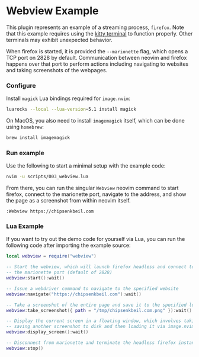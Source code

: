 # Webview Example

This plugin represents an example of a streaming process, `firefox`. Note that
this example requires using the [kitty terminal](https://sw.kovidgoyal.net/kitty/)
to function properly. Other terminals may exhibit unexpected behavior.

When firefox is started, it is provided the `--marionette` flag, which opens a
TCP port on 2828 by default. Communication between neovim and firefox happens
over that port to perform actions including navigating to websites and taking
screenshots of the webpages.

### Configure

Install `magick` Lua bindings required for `image.nvim`:

```sh
luarocks --local --lua-version=5.1 install magick
```

On MacOS, you also need to install `imagemagick` itself, which can be done using
`homebrew`:

```sh
brew install imagemagick
```

### Run example

Use the following to start a minimal setup with the example code:

```sh
nvim -u scripts/003_webview.lua
```

From there, you can run the singular `Webview` neovim command to start firefox,
connect to the marionette port, navigate to the address, and show the page as a
screenshot from within neovim itself.

```vim
:Webview https://chipsenkbeil.com
```

### Lua Example

If you want to try out the demo code for yourself via Lua, you can run the
following code after importing the example source:

```lua
local webview = require("webview")

-- Start the webview, which will launch firefox headless and connect to
-- the marionette port (default of 2828)
webview:start():wait()

-- Issue a webdriver command to navigate to the specified website
webview:navigate("https://chipsenkbeil.com"):wait()

-- Take a screenshot of the entire page and save it to the specified location
webview:take_screenshot({ path = "/tmp/chipsenkbeil.com.png" }):wait()

-- Display the current screen in a floating window, which involves taking and
-- saving another screenshot to disk and then loading it via image.nvim
webview:display_screen():wait()

-- Disconnect from marionette and terminate the headless firefox instance
webview:stop()
```
